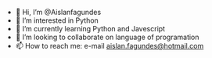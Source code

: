 - 👋 Hi, I’m @Aislanfagundes
- 👀 I’m interested in Python
- 🌱 I’m currently learning Python and Javescript
- 💞️ I’m looking to collaborate on language of programation
- 📫 How to reach me: e-mail aislan.fagundes@hotmail.com

<!---
Aislanfagundes/Aislanfagundes is a ✨ special ✨ repository because its `README.md` (this file) appears on your GitHub profile.
You can click the Preview link to take a look at your changes.
--->
